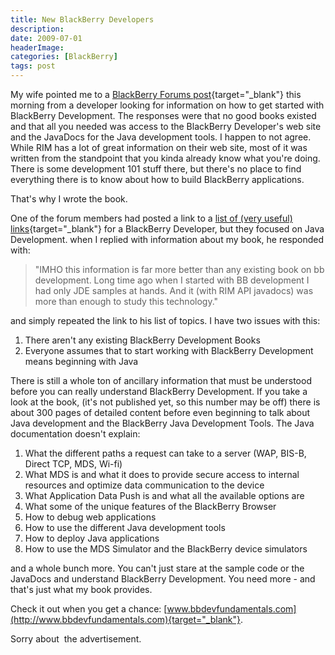 ```yaml
---
title: New BlackBerry Developers
description: 
date: 2009-07-01
headerImage: 
categories: [BlackBerry]
tags: post
---
```


My wife pointed me to a [BlackBerry Forums post](http://supportforums.blackberry.com/rim/board/message?board.id=java_dev&thread.id=36729){target="_blank"} this morning from a developer looking for information on how to get started with BlackBerry Development. The responses were that no good books existed and that all you needed was access to the BlackBerry Developer's web site and the JavaDocs for the Java development tools. I happen to not agree. While RIM has a lot of great information on their web site, most of it was written from the standpoint that you kinda already know what you're doing. There is some development 101 stuff there, but there's no place to find everything there is to know about how to build BlackBerry applications.

That's why I wrote the book.

One of the forum members had posted a link to a [list of (very useful) links](http://supportforums.blackberry.com/rim/board/message?board.id=java_dev&thread.id=13264&jump=true){target="_blank"} for a BlackBerry Developer, but they focused on Java Development. when I replied with information about my book, he responded with:

> "IMHO this information is far more better than any existing book on bb development. Long time ago when I started with BB development I had only JDE samples at hands. And it (with RIM API javadocs) was more than enough to study this technology."

and simply repeated the link to his list of topics. I have two issues with this:

1.  There aren't any existing BlackBerry Development Books
2.  Everyone assumes that to start working with BlackBerry Development means beginning with Java

There is still a whole ton of ancillary information that must be understood before you can really understand BlackBerry Development. If you take a look at the book, (it's not published yet, so this number may be off) there is about 300 pages of detailed content before even beginning to talk about Java development and the BlackBerry Java Development Tools. The Java documentation doesn't explain: 

1.  What the different paths a request can take to a server (WAP, BIS-B, Direct TCP, MDS, Wi-fi)
2.  What MDS is and what it does to provide secure access to internal resources and optimize data communication to the device
3.  What Application Data Push is and what all the available options are
4.  What some of the unique features of the BlackBerry Browser
5.  How to debug web applications
6.  How to use the different Java development tools
7.  How to deploy Java applications
8.  How to use the MDS Simulator and the BlackBerry device simulators

and a whole bunch more. You can't just stare at the sample code or the JavaDocs and understand BlackBerry Development. You need more - and that's just what my book provides.

Check it out when you get a chance: [www.bbdevfundamentals.com](http://www.bbdevfundamentals.com){target="_blank"}.

Sorry about  the advertisement.